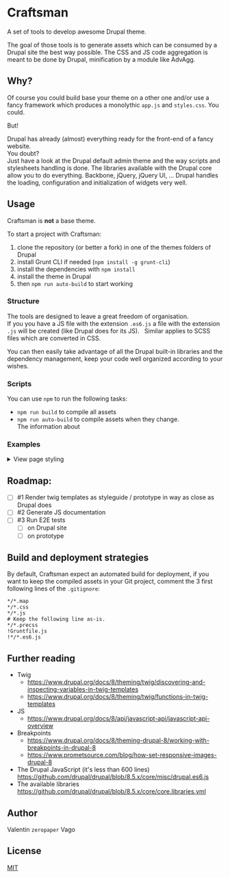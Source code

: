 # Craftsman

A set of tools to develop awesome Drupal theme.

The goal of those tools is to generate assets which can be consumed by a Drupal site the best way possible.
The CSS and JS code aggregation is meant to be done by Drupal, minification by a module like AdvAgg.

## Why?

Of course you could build base your theme on a other one and/or use a fancy framework
which produces a monolythic `app.js` and `styles.css`. You could.  

But!

Drupal has already (almost) everything ready for the front-end of a fancy website.   
You doubt?  
Just have a look at the Drupal default admin theme and the way scripts and stylesheets handling is done.
The libraries available with the Drupal core allow you to do everything. Backbone, jQuery, jQuery UI, ...
Drupal handles the loading, configuration and initialization of widgets very well.

## Usage

Craftsman is **not** a base theme.

To start a project with Craftsman:
1. clone the repository (or better a fork) in one of the themes folders of Drupal
1. install Grunt CLI if needed (`npm install -g grunt-cli`)
1. install the dependencies with `npm install`
1. install the theme in Drupal
1. then `npm run auto-build` to start working

### Structure

The tools are designed to leave a great freedom of organisation.  
If you you have a JS file with the extension `.es6.js` a file with the extension `.js` will be created (like Drupal does for its JS).  
Similar applies to SCSS files which are converted in CSS.

You can then easily take advantage of all the Drupal built-in libraries and the dependency management, keep your code well organized according to your wishes.

### Scripts

You can use `npm` to run the following tasks:
* `npm run build` to compile all assets
* `npm run auto-build` to compile assets when they change.  
  The information about 

### Examples

<details>
  <summary>View page styling</summary>

* Create a folder called `views`.
* Create a `views/view-VIEW_ID.scss` file with some styles with something like:
  ```scss
  .view-VIEW_ID {
    .view-content {
      display: flex;
      flex-wrap: wrap;
    }
    .views-row {
      width: 25%;
    }
  }
  ```
* Add a `view-VIEW_ID` in the `craftsman.libraries.yml` as follow:
  ```yml
  view-VIEW_ID:
    css:
      theme:
        views/view-VIEW_ID.css: {}
  ```
* In the `craftsman.theme` file, add a `craftsman_preprocess_views_view` hook similar to:
  ```php
  function craftsman_preprocess_views_view(&$variables) {
    if ($variables['id'] == 'VIEW_ID') {
      $variables['#attached']['library'][] = 'craftsman/view-VIEW_ID';
    }
  }
  ```
* Rebuild the Drupal cache.

</details>

## Roadmap:

* [ ] #1 Render twig templates as styleguide / prototype in way as close as Drupal does
* [ ] #2 Generate JS documentation
* [ ] #3 Run E2E tests
  * [ ] on Drupal site
  * [ ] on prototype

## Build and deployment strategies

By default, Craftsman expect an automated build for deployment, if you want to keep the compiled assets in your Git project, comment the 3 first following lines of the `.gitignore`:
```
*/*.map
*/*.css
*/*.js
# Keep the following line as-is.
*/*.precss
!Gruntfile.js
!*/*.es6.js
```

## Further reading

* Twig
  * https://www.drupal.org/docs/8/theming/twig/discovering-and-inspecting-variables-in-twig-templates
  * https://www.drupal.org/docs/8/theming/twig/functions-in-twig-templates
* JS
  * https://www.drupal.org/docs/8/api/javascript-api/javascript-api-overview
* Breakpoints
  * https://www.drupal.org/docs/8/theming-drupal-8/working-with-breakpoints-in-drupal-8
  * https://www.prometsource.com/blog/how-set-responsive-images-drupal-8
* The Drupal JavaScript (it's less than 600 lines)  
  https://github.com/drupal/drupal/blob/8.5.x/core/misc/drupal.es6.js
* The available libraries  
  https://github.com/drupal/drupal/blob/8.5.x/core/core.libraries.yml 

## Author

Valentin `zeropaper` Vago

## License

[MIT](./LICENSE)